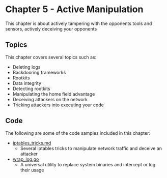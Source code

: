 # Chapter 5 - Active Manipulation
This chapter is about actively tampering with the opponents tools and sensors, actively deceiving your opponents

## Topics

This chapter covers several topics such as:

-   Deleting logs 
-   Backdooring frameworks
-   Rootkits
-   Data integrity
-   Detecting rootkits
-   Manipulating the home field advantage
-   Deceiving attackers on the network
-   Tricking attackers into executing your code

## Code
The following are some of the code samples included in this chapter:

- [iptables_tricks.md](https://github.com/ahhh/Cybersecurity-Tradecraft/blob/main/Chapter5/iptables_tricks.md)
	- Several iptables tricks to manipulate network traffic and deceive an attacker 
- [wrap_log.go](https://github.com/ahhh/Cybersecurity-Tradecraft/blob/main/Chapter5/wrap_log.go)
    - A universal utility to replace system binaries and intercept or log their usage 

